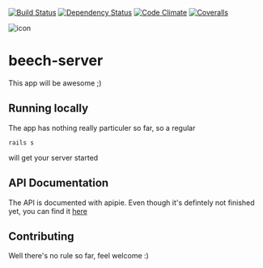 [![Build Status](https://secure.travis-ci.org/pjambet/beech-server.png?branch=master)](https://next.travis-ci.org/pjambet/beech-server) [![Dependency Status](https://gemnasium.com/pjambet/beech-server.png)](https://gemnasium.com/pjambet/beech-server) [![Code Climate](https://codeclimate.com/github/pjambet/beech-server.png)](https://codeclimate.com/github/pjambet/beech-server) [![Coveralls](https://coveralls.io/repos/pjambet/beech-server/badge.png?branch=master)](https://coveralls.io/r/pjambet/beech-server)

![icon](http://a1.mzstatic.com/us/r1000/070/Purple/v4/f6/8e/c4/f68ec4c5-020c-06a9-0114-0ce136ae2636/mzl.odgqrzor.175x175-75.jpg)

# beech-server

This app will be awesome ;)

## Running locally
The app has nothing really particuler so far, so a regular
```
rails s
```
will get your server started

## API Documentation
The API is documented with apipie. Even though it's defintely not finished yet,
you can find it [here](http://pjambet.github.com/beech-server/)

## Contributing
Well there's no rule so far, feel welcome :)

